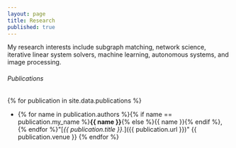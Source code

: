 ```yaml
---
layout: page
title: Research
published: true
---
```


My research interests include subgraph matching, network science, iterative linear system solvers, machine learning, autonomous systems, and image processing.

###### Publications

{% for publication in site.data.publications %}
* {% for name in publication.authors %}{% if name == publication.my_name %}**{{ name }}**{% else %}{{ name }}{% endif %}, {% endfor %}"[*{{ publication.title }}.*]({{ publication.url }})" {{ publication.venue }}
{% endfor %}
